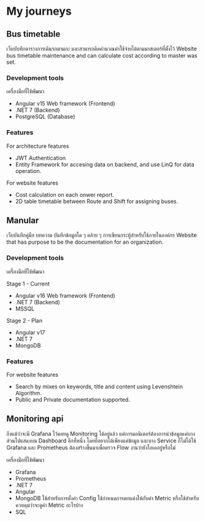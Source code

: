 # My journeys

## Bus timetable

เว็บบับทึกตารางการเดินรถตามกะ และสามารถคิดคำนวณค่าใช้จ่ายได้ตามมาสเตอร์ที่ตั้งไว้
Website bus timetable maintenance and can calculate cost according to master was set.

### Development tools

เครื่องมือที่ใช้พัฒนา

- Angular v15 Web framework (Frontend)
- .NET 7 (Backend)
- PostgreSQL (Database)

### Features

For architecture features

- JWT Authentication
- Entity Framework for accesing data on backend, and use LinQ for data operation.

For website features

- Cost calculation on each onwer report.
- 2D table timetable between Route and Shift for assigning buses.

## Manular

เว็บบันทึกคู่มือ บทความ บันทึกข้อมูลใด ๆ คล้าย ๆ การเขียนกระทู้สำหรับใช้ภายในองค์กร
Website that has purpose to be the documentation for an organization.

### Development tools

เครื่องมือที่ใช้พัฒนา

Stage 1 - Current

- Angular v16 Web framework (Frontend)
- .NET 7 (Backend)
- MSSQL

Stage 2 - Plan

- Angular v17
- .NET 7
- MongoDB

### Features

For website features

- Search by mixes on keywords, title and content using Levenshtein Algorithm.
- Public and Private documentation supported.

## Monitoring api

ถึงแม้ว่าจะมี Grafana ไว้คอยดู Monitoring ได้อยู่แล้ว แต่การมอนิเตอร์ต้องการนำข้อมูลแค่บางส่วนไปแสดงบน Dashboard อีกที่หนึ่ง
โดยที่อยากได้เพียงแค่ข้อมูล และบาง Service ก็ไม่ได้ใช้ Grafana และ Prometheus ต้องสร้างขึ้นมาเพื่อตรวจ Flow งานว่ายังโอเคอยู่หรือไม่

เครื่องมือที่ใช้พัฒนา

- Grafana
- Prometheus
- .NET 7
- Angular
- MongoDB ใช้สำหรับการตั้งค่า Config ใช้กำหนดการตกแต่งให้กับค่า Metric หรือใช้สำหรับควบคุมว่าจะดูค่า Metric อะไรบ้าง
- SQL
